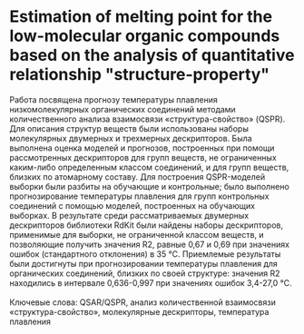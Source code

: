 # Estimation of melting point for the low-molecular organic compounds based on the analysis of quantitative relationship "structure-property"
Работа посвящена прогнозу температуры плавления низкомолекулярных органических соединений методами количественного анализа взаимосвязи «структура-свойство» (QSPR). Для описания структур веществ были использованы наборы молекулярных двумерных и трехмерных дескрипторов. Была выполнена оценка моделей и прогнозов, построенных при помощи рассмотренных дескрипторов для групп веществ, не ограниченных каким-либо определенным классом соединений, и для групп веществ, близких по атомарному составу. Для построения QSPR-моделей выборки были разбиты на обучающие и контрольные; было выполнено прогнозирование температуры плавления для групп контрольных соединений с помощью моделей, построенных на обучающих выборках. В результате среди рассматриваемых двумерных дескрипторов библиотеки RdKit были найдены наборы дескрипторов, применимые для выборки, не ограниченной классом веществ, и позволяющие получить значения R2, равные 0,67 и 0,69 при значениях ошибок (стандартного отклонения) в 35 °C. Приемлемые результаты были достигнуты при прогнозировании температуры плавления для органических соединений, близких по своей структуре: значения R2 находились в интервале 0,636-0,997 при значениях ошибок 3,4-27,0 °C.
<br><br>
Ключевые слова: QSAR/QSPR, анализ количественной взаимосвязи «структура-свойство», молекулярные дескрипторы, температура плавления
